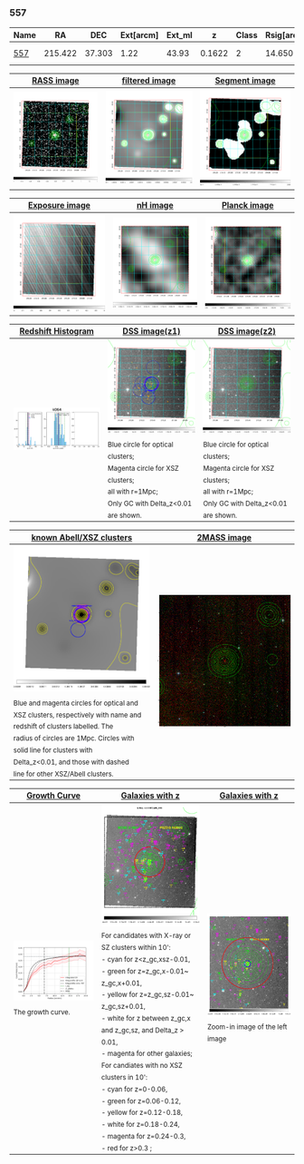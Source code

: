 <div STYLE="page-break-after: always;"></div>

### 557

|Name          |RA          |DEC      | Ext[arcm] | Ext_ml | z    | Class| Rsig[arcmin] | CRsig[c/s] | CR500[c/s] | R500[Mpc] |L500[erg/s]|F500[erg/s/cm^2]| M500[Msun]|Tx[keV]|beta|GC(XSZ,Delta_z<0.01)| GC(OPT,Delta_z<0.01)|GC|alias|
|--------------|------------|------------|---|---|-----------|--------|------|------|----|----|----|----|----|----|----|----|----|----|---|
|[557](script/557.md)     | 215.422       | 37.303       | 1.22    | 43.93   | 0.1622 | 2   | 14.650 |0.282 |0.259 |1.128 |3.903e+44 |5.403e-12 |4.783e+14 |5.922 |0.535 |Tar, |redMaPPer, N, |MCXC, Tar, |k064|

|[RASS image](../image/557/557_img.pdf)|[filtered image](../image/557/557_fil.pdf)|[Segment image](../image/557/557_seg.pdf)|
|-------------------|--------------------|-------------------|
| <img src="../image/557/557_img.png" width="300">  | <img src="../image/557/557_fil.png" width="300">   | <img src="../image/557/557_seg.png" width="300">  |

|[Exposure image](../image/557/557_mex.pdf)| [nH image](../image/557/557_nh.pdf)| [Planck image](../image/557/557_p.pdf)|
|-------------------|--------------------|-------------------|
|<img src="../image/557/557_mex.png" width="300">   | <img src="../image/557/557_nh.png" width="300">    | <img src="../image/557/557_p.png" width="300"> |

|[Redshift Histogram](../image/557/557_zg.pdf) | [DSS image(z1)](../image/557/557_dss_z1.pdf)      |  [DSS image(z2)](../image/557/557_dss_z2.pdf)    |
|-------------------|--------------------|-------------------|
|<img src="../image/557/557_zg.png" width="300"> |<img src="../image/557/557_dss_z1.png" width="300"> <sub><br>Blue circle for optical clusters; <br>Magenta circle for XSZ clusters; <br>all with r=1Mpc; <br>Only GC with Delta_z<0.01 are shown. </sub>| <img src="../image/557/557_dss_z2.png" width="300"><sub><br>Blue circle for optical clusters; <br>Magenta circle for XSZ clusters; <br>all with r=1Mpc; <br>Only GC with Delta_z<0.01 are shown. </sub> |

|[known Abell/XSZ clusters](../image/557/557_m.pdf) | [2MASS image](../image/557/557_2mass.pdf)      |
|-------------------|-------------------|
|<img src=../image/557/557_m.png width="300"> <sub><br>Blue and magenta circles for optical and <br>XSZ clusters, respectively with name and <br>redshift of clusters labelled. The <br>radius of circles are 1Mpc. Circles with <br>solid line for clusters with <br>Delta_z<0.01, and those with dashed <br>line for other XSZ/Abell clusters.        </sub>|<img src="../image/557/557_2mass.png" width="300">  |

|[Growth Curve](../image/557/557_gca_all.png) |[Galaxies with z](../image/557/557_opt_ned.pdf) |[Galaxies with z](../image/557/557_opt_ned_zoom.pdf) |
|-------------------|-------------------|-------------------|
| <img src="../image/557/557_gca_all.png" width="300"> <sub><br>The growth curve.</sub>| <img src=../image/557/557_opt_ned.png width="300"> <br><sub> For candidates with X-ray or SZ clusters within 10': <br> - cyan for z<z_gc,xsz-0.01, <br> - green for z=z_gc,x-0.01~ z_gc,x+0.01, <br> - yellow for z=z_gc,sz-0.01~ z_gc,sz+0.01, <br> - white for z between z_gc,x and z_gc,sz, and Delta_z > 0.01, <br> - magenta for other galaxies; <br>For candiates with no XSZ clusters in 10': <br> - cyan for z=0-0.06, <br> - green for z=0.06-0.12, <br> - yellow for z=0.12-0.18, <br> - white for z=0.18-0.24, <br> - magenta for z=0.24-0.3, <br> - red for z>0.3 ;  </sub>|<img src=../image/557/557_opt_ned_zoom.png width="300">  <br><sub> Zoom-in image of the left image</sub>|




